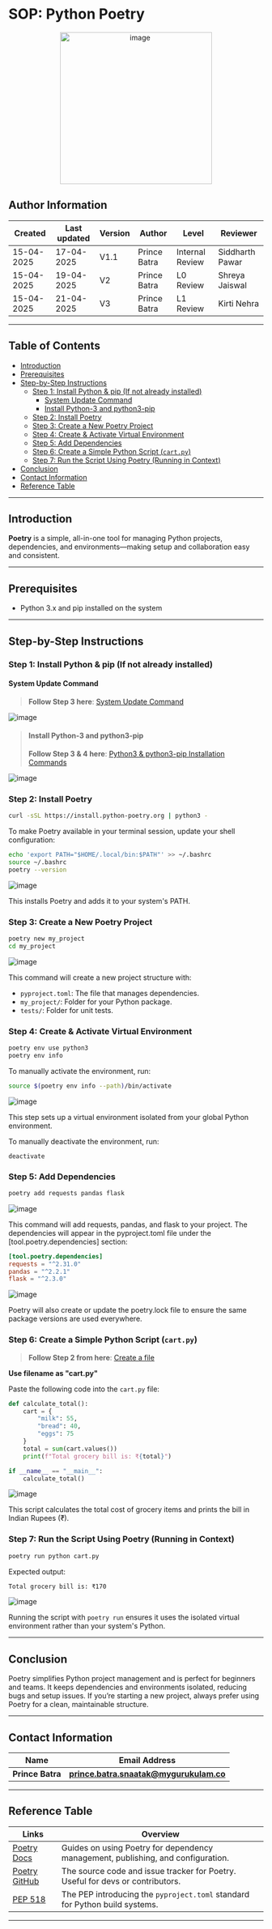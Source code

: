 # SOP: Python Poetry

<p align="center">
  <img src="https://th.bing.com/th/id/OIP.u0ITNfG1tfzVyuLcZWPWTAHaD4?w=343&h=180&c=7&r=0&o=5&dpr=1.3&pid=1.7" alt="image" width="300"/>
</p>

## **Author Information**
| Created     | Last updated | Version | Author         | Level | Reviewer |
|-------------|-----------|---------|----------------|---------|----------|
| 15-04-2025  | 17-04-2025 | V1.1    | Prince Batra  |     Internal Review    | Siddharth Pawar    |
| 15-04-2025  | 19-04-2025 |  V2     | Prince Batra  |     L0 Review    | Shreya Jaiswal    |
| 15-04-2025  | 21-04-2025 |  V3    | Prince Batra  |     L1 Review    | Kirti Nehra   |

---

## Table of Contents

- [Introduction](#introduction)  
- [Prerequisites](#prerequisites)  
- [Step-by-Step Instructions](#step-by-step-instructions)  
  - [Step 1: Install Python & pip (If not already installed)](#step-1-install-python--pip-if-not-already-installed)  
    - [System Update Command](#system-update-command)  
    - [Install Python-3 and python3-pip](#install-python-3-and-python3-pip) 
  - [Step 2: Install Poetry](#step-2-install-poetry)  
  - [Step 3: Create a New Poetry Project](#step-3-create-a-new-poetry-project)  
  - [Step 4: Create & Activate Virtual Environment](#step-4-create--activate-virtual-environment)  
  - [Step 5: Add Dependencies](#step-5-add-dependencies)  
  - [Step 6: Create a Simple Python Script (`cart.py`)](#step-6-create-a-simple-python-script-cartpy)  
  - [Step 7: Run the Script Using Poetry (Running in Context)](#step-7-run-the-script-using-poetry-running-in-context)  
- [Conclusion](#conclusion)  
- [Contact Information](#contact-information)  
- [Reference Table](#reference-table)

---

## Introduction

**Poetry** is a simple, all-in-one tool for managing Python projects, dependencies, and environments—making setup and collaboration easy and consistent.

---

## Prerequisites  
- Python 3.x and pip installed on the system
  
---

## Step-by-Step Instructions  

### Step 1: Install Python & pip (If not already installed)

 #### System Update Command
>  **Follow Step 3 here**: [System Update Command](https://github.com/snaatak-Downtime-Crew/Documentation/blob/durgesh_scrums_3/common_stack/operating_system/ubuntu/sop/commoncommands/README.md#1-basic-system-commands)
> 

![image](https://github.com/user-attachments/assets/4b9b80cb-31d4-4b98-a2be-44bab05fff5e)


> #### Install Python-3 and python3-pip
>  **Follow Step 3 & 4 here**: [Python3 & python3-pip Installation Commands](https://github.com/snaatak-Downtime-Crew/Documentation/blob/adil_scrums_11/common_stack/application/python/installation/guide/READEME.md#step-3-install-python3)
>

![image](https://github.com/user-attachments/assets/87756a95-f332-47f8-820c-57467127e03f)

### Step 2: Install Poetry

```bash
curl -sSL https://install.python-poetry.org | python3 -
```

To make Poetry available in your terminal session, update your shell configuration:

```bash
echo 'export PATH="$HOME/.local/bin:$PATH"' >> ~/.bashrc
source ~/.bashrc
poetry --version
```

![image](https://github.com/user-attachments/assets/5f4adb8b-2823-4295-a70c-56ece5a24b68)

This installs Poetry and adds it to your system's PATH.

### Step 3: Create a New Poetry Project

```bash
poetry new my_project
cd my_project
```
![image](https://github.com/user-attachments/assets/5a8ebbcd-f31a-40de-8b51-63f6c6127540)

This command will create a new project structure with:
- `pyproject.toml`: The file that manages dependencies.
- `my_project/`: Folder for your Python package.
- `tests/`: Folder for unit tests.

### Step 4: Create & Activate Virtual Environment

```bash
poetry env use python3
poetry env info
```

To manually activate the environment, run:

```bash
source $(poetry env info --path)/bin/activate
```
![image](https://github.com/user-attachments/assets/dfd9ddf9-054c-4051-9be9-b22fea297d60)

This step sets up a virtual environment isolated from your global Python environment.

To manually deactivate the environment, run:

```
deactivate
```


### Step 5: Add Dependencies

```bash
poetry add requests pandas flask
```
![image](https://github.com/user-attachments/assets/60b9239f-4875-4dd7-b363-d4b280dfd3fb)

This command will add requests, pandas, and flask to your project. The dependencies will appear in the pyproject.toml file under the [tool.poetry.dependencies] section:

```toml
[tool.poetry.dependencies]
requests = "^2.31.0"
pandas = "^2.2.1"
flask = "^2.3.0"
```
![image](https://github.com/user-attachments/assets/295f5866-d09b-48a2-a91a-f6795e9dd710)

Poetry will also create or update the poetry.lock file to ensure the same package versions are used everywhere.

### Step 6: Create a Simple Python Script (`cart.py`)

> **Follow Step 2 from here**: [Create a file](https://github.com/snaatak-Downtime-Crew/Documentation/blob/durgesh_scrums_3/common_stack/operating_system/ubuntu/sop/commoncommands/README.md#2-file-commands)

**Use filename as "cart.py"**

Paste the following code into the `cart.py` file:

```python
def calculate_total():
    cart = {
        "milk": 55,
        "bread": 40,
        "eggs": 75
    }
    total = sum(cart.values())
    print(f"Total grocery bill is: ₹{total}")

if __name__ == "__main__":
    calculate_total()
```

![image](https://github.com/user-attachments/assets/7e7b7445-e2d8-4ee1-9814-4f8f4bebca07)

This script calculates the total cost of grocery items and prints the bill in Indian Rupees (₹).

### Step 7: Run the Script Using Poetry (Running in Context)

```bash
poetry run python cart.py
```

Expected output:

```bash
Total grocery bill is: ₹170
```

![image](https://github.com/user-attachments/assets/787a17e5-9349-4a28-aaad-edd8b7e67986)

Running the script with `poetry run` ensures it uses the isolated virtual environment rather than your system's Python.

---

## Conclusion
Poetry simplifies Python project management and is perfect for beginners and teams. It keeps dependencies and environments isolated, reducing bugs and setup issues. If you’re starting a new project, always prefer using Poetry for a clean, maintainable structure.

---

## **Contact Information**
| **Name** | **Email Address**        |
|----------|--------------------------|
| **Prince Batra**  | **prince.batra.snaatak@mygurukulam.co**   |

---

## **Reference Table**
| **Links** | **Overview** |
|---------------|-------------|
| [Poetry Docs](https://python-poetry.org/docs/) | Guides on using Poetry for dependency management, publishing, and configuration. |
| [Poetry GitHub](https://github.com/python-poetry/poetry) | The source code and issue tracker for Poetry. Useful for devs or contributors. |
| [PEP 518](https://peps.python.org/pep-0518/) | The PEP introducing the `pyproject.toml` standard for Python build systems. |

---
